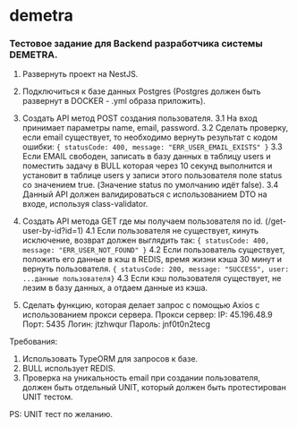 # demetra

### Тестовое задание для Backend разработчика системы DEMETRA.

1. Развернуть проект на NestJS.
2. Подключиться к базе данных Postgres (Postgres должен быть развернут в DOCKER - .yml образа приложить).

3. Создать API метод POST создания пользователя.
   3.1 На вход принимает параметры name, email, password.
   3.2 Сделать проверку, если email существует, то необходимо вернуть результат с кодом ошибки:
   `{ statusCode: 400, message: "ERR_USER_EMAIL_EXISTS" }`
   3.3 Если EMAIL свободен, записать в базу данных в таблицу users и поместить задачу в BULL которая через 10 секунд выполнится и установит в таблице users у записи этого пользователя поле status со значением true. (Значение status по умолчанию идёт false).
   3.4 Данный API должен валидироваться с использованием DTO на входе, используя class-validator.

4. Создать API метода GET где мы получаем пользователя по id. (/get-user-by-id?id=1)
   4.1 Если пользователя не существует, кинуть исключение, возврат должен выглядить так:
   `{ statusCode: 400, message: "ERR_USER_NOT_FOUND" }`
   4.2 Если пользователь существует, положить его данные в кэш в REDIS, время жизни кэша 30 минут и вернуть пользователя.
   `{ statusCode: 200, message: "SUCCESS", user: ...данные пользователя}`
   4.3 Если кэш пользователя существует, не лезим в базу данных, а отдаем данные из кэша.
5. Сделать функцию, которая делает запрос с помощью Axios с использованием прокси сервера.
   Прокси сервер:
   IP: 45.196.48.9
   Порт: 5435
   Логин: jtzhwqur
   Пароль: jnf0t0n2tecg

Требования:

1. Использовать TypeORM для запросов к базе.
2. BULL использует REDIS.
3. Проверка на уникальность email при создании пользователя, должен быть отдельный UNIT, который должен быть протестирован UNIT тестом.

PS: UNIT тест по желанию.
